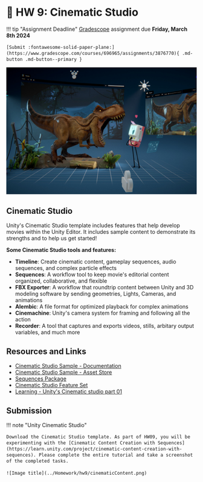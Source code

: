 # 🎥 HW 9: Cinematic Studio

!!! tip "Assignment Deadline"
    [Gradescope](https://www.gradescope.com/) assignment due **Friday, March 8th 2024**

    [Submit :fontawesome-solid-paper-plane:](https://www.gradescope.com/courses/696965/assignments/3876770){ .md-button .md-button--primary }

![Image title](../Homework/hw9/cinematicStudioImage.jpeg)

## Cinematic Studio

Unity's Cinematic Studio template includes features that help develop movies within the Unity Editor. It includes sample content to demonstrate its strengths and to help us get started! 

**Some Cinematic Studio tools and features:**

* **Timeline**: Create cinematic content, gameplay sequences, audio sequences, and complex particle effects
* **Sequences**: A workflow tool to keep movie's editorial content organized, collaborative, and flexible
* **FBX Exporter**: A workflow that roundtrip content between Unity and 3D modeling software by sending geometries, Lights, Cameras, and animations
* **Alembic**: A file format for optimized playback for complex animations
* **Cinemachine**: Unity's camera system for framing and following all the action
* **Recorder**: A tool that captures and exports videos, stills, arbitary output variables, and much more

## Resources and Links
* [Cinematic Studio Sample - Documentation](https://discussions.unity.com/t/cinematic-studio-sample-details-and-documentation/838754)
* [Cinematic Studio Sample - Asset Store](https://assetstore.unity.com/packages/templates/tutorials/cinematic-studio-sample-192852)
* [Sequences Package](https://docs.unity3d.com/Packages/com.unity.sequences@2.1/manual/index.html)
* [Cinematic Studio Feature Set](https://docs.unity3d.com/Manual/CinematicStudioFeature.html)
* [Learning - Unity's Cinematic studio part 01](https://www.youtube.com/watch?v=q3qfSg0M9oI)

## Submission

!!! note "Unity Cinematic Studio"

    Download the Cinematic Studio template. As part of HW09, you will be experimenting with the [Cinematic Content Creation with Sequences](https://learn.unity.com/project/cinematic-content-creation-with-sequences). Please complete the entire tutorial and take a screenshot of the completed tasks. 

    ![Image title](../Homework/hw9/cinematicContent.png) 